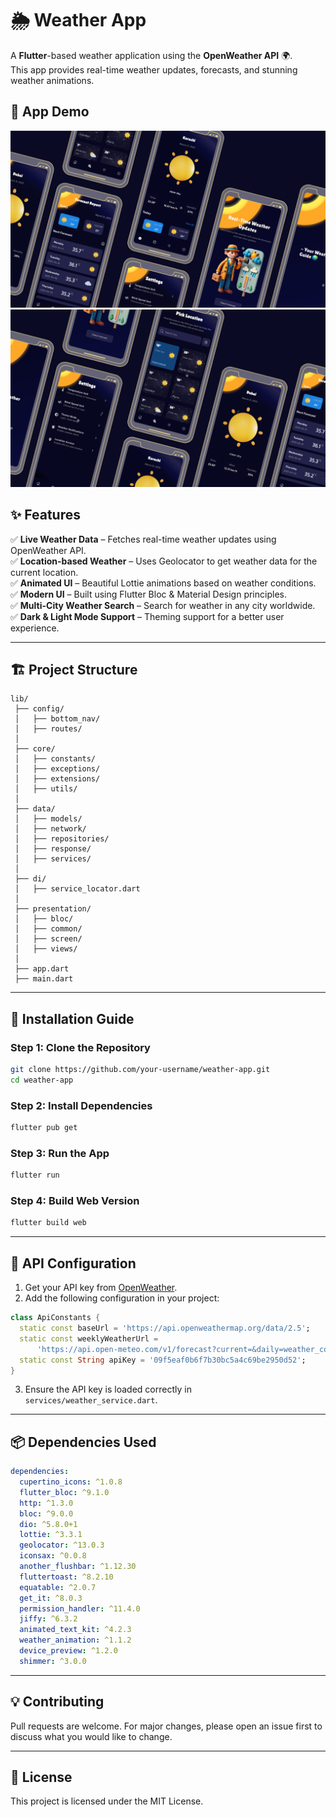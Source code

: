 # 🌦️ Weather App

A **Flutter**-based weather application using the **OpenWeather API** 🌍.  
This app provides real-time weather updates, forecasts, and stunning weather animations.

## 📸 App Demo
![App Mockup](assets/screenshots/weather-app-1.png)
![App Mockup](assets/screenshots/weather-app-2.png)

## ✨ Features
✅ **Live Weather Data** – Fetches real-time weather updates using OpenWeather API.  
✅ **Location-based Weather** – Uses Geolocator to get weather data for the current location.  
✅ **Animated UI** – Beautiful Lottie animations based on weather conditions.  
✅ **Modern UI** – Built using Flutter Bloc & Material Design principles.  
✅ **Multi-City Weather Search** – Search for weather in any city worldwide.  
✅ **Dark & Light Mode Support** – Theming support for a better user experience.

---

## 🏗️ Project Structure

```
lib/
 ├── config/
 │   ├── bottom_nav/
 │   ├── routes/
 │
 ├── core/
 │   ├── constants/
 │   ├── exceptions/
 │   ├── extensions/
 │   ├── utils/
 │
 ├── data/
 │   ├── models/
 │   ├── network/
 │   ├── repositories/
 │   ├── response/
 │   ├── services/
 │
 ├── di/
 │   ├── service_locator.dart
 │
 ├── presentation/
 │   ├── bloc/
 │   ├── common/
 │   ├── screen/
 │   ├── views/
 │
 ├── app.dart
 ├── main.dart
```

---

## 🚀 Installation Guide

### **Step 1: Clone the Repository**
```sh
git clone https://github.com/your-username/weather-app.git
cd weather-app
```

### **Step 2: Install Dependencies**
```sh
flutter pub get
```

### **Step 3: Run the App**
```sh
flutter run
```

### **Step 4: Build Web Version**
```sh
flutter build web
```

---

## 🔗 API Configuration
1. Get your API key from [OpenWeather](https://openweathermap.org/api).
2. Add the following configuration in your project:

```dart
class ApiConstants {
  static const baseUrl = 'https://api.openweathermap.org/data/2.5';
  static const weeklyWeatherUrl =
      'https://api.open-meteo.com/v1/forecast?current=&daily=weather_code,temperature_2m_max,temperature_2m_min&timezone=auto';
  static const String apiKey = '09f5eaf0b6f7b30bc5a4c69be2950d52';
}
```

3. Ensure the API key is loaded correctly in `services/weather_service.dart`.

---

## 📦 Dependencies Used

```yaml
dependencies:
  cupertino_icons: ^1.0.8
  flutter_bloc: ^9.1.0
  http: ^1.3.0
  bloc: ^9.0.0
  dio: ^5.8.0+1
  lottie: ^3.3.1
  geolocator: ^13.0.3
  iconsax: ^0.0.8
  another_flushbar: ^1.12.30
  fluttertoast: ^8.2.10
  equatable: ^2.0.7
  get_it: ^8.0.3
  permission_handler: ^11.4.0
  jiffy: ^6.3.2
  animated_text_kit: ^4.2.3
  weather_animation: ^1.1.2
  device_preview: ^1.2.0
  shimmer: ^3.0.0
```

---

## 💡 Contributing
Pull requests are welcome. For major changes, please open an issue first to discuss what you would like to change.

---

## 📜 License
This project is licensed under the MIT License.
